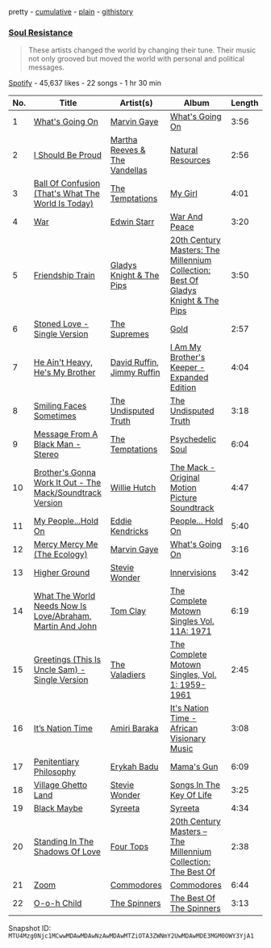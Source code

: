 pretty - [cumulative](/playlists/cumulative/37i9dQZF1DX8YFIEyRvxXj.md) - [plain](/playlists/plain/37i9dQZF1DX8YFIEyRvxXj) - [githistory](https://github.githistory.xyz/mackorone/spotify-playlist-archive/blob/main/playlists/plain/37i9dQZF1DX8YFIEyRvxXj)

### [Soul Resistance](https://open.spotify.com/playlist/37i9dQZF1DX8YFIEyRvxXj)

> These artists changed the world by changing their tune\.  Their music not only grooved but moved the world with personal and political messages.

[Spotify](https://open.spotify.com/user/spotify) - 45,637 likes - 22 songs - 1 hr 30 min

| No. | Title | Artist(s) | Album | Length |
|---|---|---|---|---|
| 1 | [What's Going On](https://open.spotify.com/track/4RNHbYuRaZesMODlihhsUG) | [Marvin Gaye](https://open.spotify.com/artist/3koiLjNrgRTNbOwViDipeA) | [What's Going On](https://open.spotify.com/album/3OpydOJywRIIozfItYnQlr) | 3:56 |
| 2 | [I Should Be Proud](https://open.spotify.com/track/2nxSAQBvF6gDIwZmG6B9nO) | [Martha Reeves & The Vandellas](https://open.spotify.com/artist/1Pe5hlKMCTULjosqZ6KanP) | [Natural Resources](https://open.spotify.com/album/2LVHRojdrMALUMJpXX4aFJ) | 2:56 |
| 3 | [Ball Of Confusion \(That's What The World Is Today\)](https://open.spotify.com/track/7gWBXNYoKH7jLZx0MgZCfl) | [The Temptations](https://open.spotify.com/artist/3RwQ26hR2tJtA8F9p2n7jG) | [My Girl](https://open.spotify.com/album/5IdbJSrVUOScGmNxCMjHUM) | 4:01 |
| 4 | [War](https://open.spotify.com/track/4ZEEcEMGjkWOfZNBcIB9yE) | [Edwin Starr](https://open.spotify.com/artist/1B8AXU6gIIafpyLEpbcv1u) | [War And Peace](https://open.spotify.com/album/26pzgagMwY4opUvVUdSuum) | 3:20 |
| 5 | [Friendship Train](https://open.spotify.com/track/6ZuT1W9PtkDMit1dbDs8jz) | [Gladys Knight & The Pips](https://open.spotify.com/artist/0TF2NxkJZPQoX1H53rEFM1) | [20th Century Masters: The Millennium Collection: Best Of Gladys Knight & The Pips](https://open.spotify.com/album/69XU1bvrFrlSonYJpWKjrn) | 3:50 |
| 6 | [Stoned Love \- Single Version](https://open.spotify.com/track/03IOfDZjjJNG8lDrpEB0ZS) | [The Supremes](https://open.spotify.com/artist/57bUPid8xztkieZfS7OlEV) | [Gold](https://open.spotify.com/album/7bPBdkx7Vm2vqDkwnfNlg8) | 2:57 |
| 7 | [He Ain't Heavy, He's My Brother](https://open.spotify.com/track/70n6myJfcm0dOmqbu9iA4l) | [David Ruffin](https://open.spotify.com/artist/3FZn8Z2B7mfaSOU8NE62KR), [Jimmy Ruffin](https://open.spotify.com/artist/0hF0PwB04hnXfYMiZWfJzy) | [I Am My Brother's Keeper \- Expanded Edition](https://open.spotify.com/album/0ZSBkSovYAg7DxQQ8119tK) | 4:04 |
| 8 | [Smiling Faces Sometimes](https://open.spotify.com/track/5Vdg4tP25ffeGEC5GGmCwm) | [The Undisputed Truth](https://open.spotify.com/artist/2tkwWmcZOQPNbbIdknfBsw) | [The Undisputed Truth](https://open.spotify.com/album/0HHW9b70iZmfWNcFfjOFEz) | 3:18 |
| 9 | [Message From A Black Man \- Stereo](https://open.spotify.com/track/7uwymVAAwqC5VI5IUkGt6s) | [The Temptations](https://open.spotify.com/artist/3RwQ26hR2tJtA8F9p2n7jG) | [Psychedelic Soul](https://open.spotify.com/album/5zPOHYH3syqB7vMfo6hs6G) | 6:04 |
| 10 | [Brother's Gonna Work It Out \- The Mack/Soundtrack Version](https://open.spotify.com/track/1haurWCw5Yb1oP8xNQTfCV) | [Willie Hutch](https://open.spotify.com/artist/5w834ZosnqiBBV8xXCi3oD) | [The Mack \- Original Motion Picture Soundtrack](https://open.spotify.com/album/0iOSxNFl6YhVjWxlzyq5T1) | 4:47 |
| 11 | [My People...Hold On](https://open.spotify.com/track/5zKAlrdrdEkBkylhwT3cqH) | [Eddie Kendricks](https://open.spotify.com/artist/2Uuon75BhnuuxdKLYn4wHn) | [People..\. Hold On](https://open.spotify.com/album/56H0s8mDvyhVZOWn3vEBgS) | 5:40 |
| 12 | [Mercy Mercy Me \(The Ecology\)](https://open.spotify.com/track/1dnTzkUEdwm9jrmdpKSfWU) | [Marvin Gaye](https://open.spotify.com/artist/3koiLjNrgRTNbOwViDipeA) | [What's Going On](https://open.spotify.com/album/1tIrtPivfbpXp1Fp9fdhsg) | 3:16 |
| 13 | [Higher Ground](https://open.spotify.com/track/0dMd4rilfd6gPbXaLpNYhu) | [Stevie Wonder](https://open.spotify.com/artist/7guDJrEfX3qb6FEbdPA5qi) | [Innervisions](https://open.spotify.com/album/5jgI8Eminx9MmLBontDWq8) | 3:42 |
| 14 | [What The World Needs Now Is Love/Abraham, Martin And John](https://open.spotify.com/track/706CvlhWdQi3hmCEas3iBN) | [Tom Clay](https://open.spotify.com/artist/07PipPbqSffwUKRCQ5AcC6) | [The Complete Motown Singles Vol\. 11A: 1971](https://open.spotify.com/album/7B8AZ5Vx6quCCl5sDX6TaZ) | 6:19 |
| 15 | [Greetings \(This Is Uncle Sam\) \- Single Version](https://open.spotify.com/track/4IlsLphpkrX1fxA1vuuSjy) | [The Valadiers](https://open.spotify.com/artist/7FJuJVKIVnGjlTQWksXwX7) | [The Complete Motown Singles, Vol\. 1: 1959\-1961](https://open.spotify.com/album/13z3kSJRI5AzqRuPnSHyOU) | 2:45 |
| 16 | [It’s Nation Time](https://open.spotify.com/track/51YTMo5liOoytxQSMTRurI) | [Amiri Baraka](https://open.spotify.com/artist/7KYqj72JjHmay1VKYjC5c4) | [It's Nation Time \- African Visionary Music](https://open.spotify.com/album/7nFEkgNDRnjVP1hUvBCf5k) | 3:08 |
| 17 | [Penitentiary Philosophy](https://open.spotify.com/track/4Nngx0azfbJibdS5oT3dG8) | [Erykah Badu](https://open.spotify.com/artist/7IfculRW2WXyzNQ8djX8WX) | [Mama's Gun](https://open.spotify.com/album/3cADvHRdKniF9ELCn1zbGH) | 6:09 |
| 18 | [Village Ghetto Land](https://open.spotify.com/track/0dG7mCPPLmwf1HQ1svKA5c) | [Stevie Wonder](https://open.spotify.com/artist/7guDJrEfX3qb6FEbdPA5qi) | [Songs In The Key Of Life](https://open.spotify.com/album/7CHbtqCFJhRwQ6I3Smf74c) | 3:25 |
| 19 | [Black Maybe](https://open.spotify.com/track/6tO7l18wFdc88kteJNsmHt) | [Syreeta](https://open.spotify.com/artist/594LqcHtMvKoR0URmSiYJB) | [Syreeta](https://open.spotify.com/album/3n1xzSodX4xbPpXCclA5if) | 4:34 |
| 20 | [Standing In The Shadows Of Love](https://open.spotify.com/track/410S5c6jdjG5TyGZUvlqx1) | [Four Tops](https://open.spotify.com/artist/7fIvjotigTGWqjIz6EP1i4) | [20th Century Masters – The Millennium Collection: The Best Of](https://open.spotify.com/album/3dfUrPJtFPlqZxoxD2f0Kb) | 2:38 |
| 21 | [Zoom](https://open.spotify.com/track/14Tj6yYXItEhy466a0yeR0) | [Commodores](https://open.spotify.com/artist/6twIAGnYuIT1pncMAsXnEm) | [Commodores](https://open.spotify.com/album/2tzbNCAUTmW4MIM2Ulvrwl) | 6:44 |
| 22 | [O\-o\-h Child](https://open.spotify.com/track/4huOPF1DlqeSkF3PPcUYcJ) | [The Spinners](https://open.spotify.com/artist/5fbhwqYYh4YwUoEs582mq5) | [The Best Of The Spinners](https://open.spotify.com/album/1YtoIFW84QtpYVlkOR8xTe) | 3:13 |

Snapshot ID: `MTU4Mzg0Njc1MCwwMDAwMDAwNzAwMDAwMTZiOTA3ZWNmY2UwMDAwMDE3MGM0OWY3YjA1`
